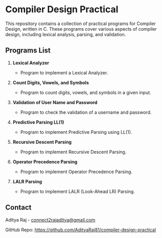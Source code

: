 # Compiler Design Practical

This repository contains a collection of practical programs for Compiler Design, written in C. These programs cover various aspects of compiler design, including lexical analysis, parsing, and validation.

## Programs List

1. **Lexical Analyzer**
   - Program to implement a Lexical Analyzer.

2. **Count Digits, Vowels, and Symbols**
   - Program to count digits, vowels, and symbols in a given input.

3. **Validation of User Name and Password**
   - Program to check the validation of a username and password.

4. **Predictive Parsing LL(1)**
   - Program to implement Predictive Parsing using LL(1).

5. **Recursive Descent Parsing**
   - Program to implement Recursive Descent Parsing.

6. **Operator Precedence Parsing**
   - Program to implement Operator Precedence Parsing.

7. **LALR Parsing**
   - Program to implement LALR (Look-Ahead LR) Parsing.


## Contact
Aditya Raj - connect2rajaditya@gmail.com

GitHub Repo: https://github.com/AdityaRaj81/compiler-design-practical
